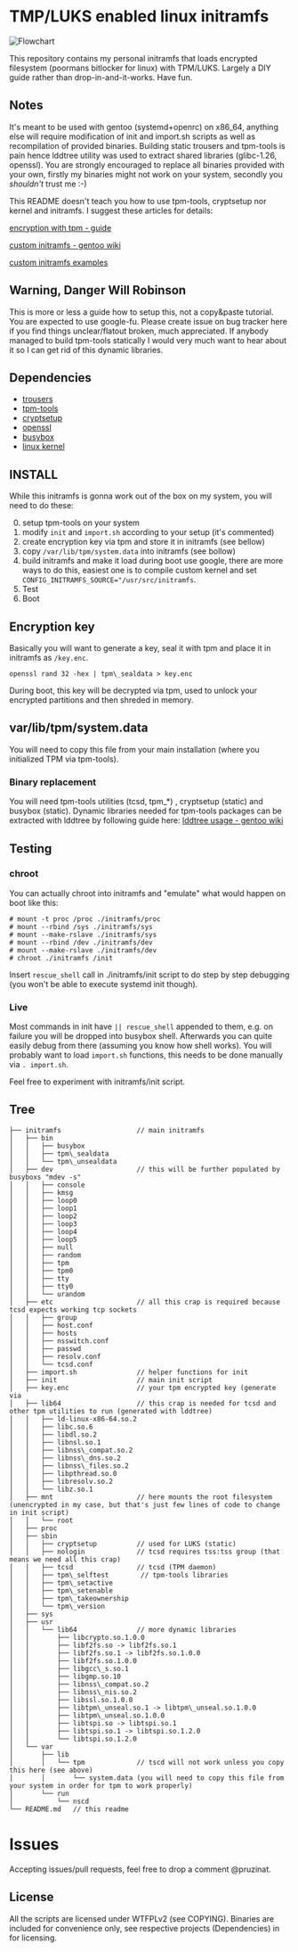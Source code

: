 # TMP/LUKS enabled linux initramfs
![Flowchart](https://github.com/tpruzina/tpm-luks-initramfs/raw/master/doc/flow.png)

This repository contains my personal initramfs that loads encrypted filesystem (poormans bitlocker for linux) with TPM/LUKS.
Largely a DIY guide rather than drop-in-and-it-works. Have fun.

## Notes
It's meant to be used with gentoo (systemd+openrc) on x86\_64, anything else will require modification of init and import.sh scripts as well as recompilation of provided binaries.
Building static trousers and tpm-tools is pain hence lddtree utility was used to extract shared libraries (glibc-1.26, openssl).
You are strongly encouraged to replace all binaries provided with your own, firstly my binaries might not work on your system, secondly you _shouldn't_ trust me :-)

This README doesn't teach you how to use tpm-tools, cryptsetup nor kernel and initramfs. I suggest these articles for details:

[encryption with tpm - guide](https://pagefault.blog/2016/12/23/guide-encryption-with-tpm/)

[custom initramfs - gentoo wiki](https://wiki.gentoo.org/wiki/Custom\_Initramfs)

[custom initramfs examples](https://wiki.gentoo.org/wiki/Custom_Initramfs/Examples)

## Warning, Danger Will Robinson
This is more or less a guide how to setup this, not a copy&paste tutorial. You are expected to use google-fu.
Please create issue on bug tracker here if you find things unclear/flatout broken, much appreciated.
If anybody managed to build tpm-tools statically I would very much want to hear about it so I can get rid of this dynamic libraries.

## Dependencies
* [trousers](https://github.com/srajiv/trousers)
* [tpm-tools](https://github.com/srajiv/tpm-tools)
* [cryptsetup](https://gitlab.com/cryptsetup/cryptsetup)
* [openssl](https://www.openssl.org/)
* [busybox](https://busybox.net/)
* [linux kernel](https://www.kernel.org)

## INSTALL
While this initramfs is gonna work out of the box on my system, you will need to do these:

0) setup tpm-tools on your system
1) modify `init` and `import.sh` according to your setup (it's commented)
2) create encryption key via tpm and store it in initramfs (see bellow)
3) copy `/var/lib/tpm/system.data` into initramfs (see bollow)
4) build initramfs and make it load during boot
    use google, there are more ways to do this, 
    easiest one is to compile custom kernel and set `CONFIG_INITRAMFS_SOURCE="/usr/src/initramfs`.
5) Test
6) Boot

## Encryption key

Basically you will want to generate a key, seal it with tpm and place it in initramfs as `/key.enc`.

```openssl rand 32 -hex | tpm\_sealdata > key.enc```

During boot, this key will be decrypted via tpm, used to unlock your encrypted partitions and then shreded in memory.

## var/lib/tpm/system.data

You will need to copy this file from your main installation (where you initialized TPM via tpm-tools).

### Binary replacement
You will need tpm-tools utilities (tcsd, tpm\_*) , cryptsetup (static) and busybox (static).
Dynamic libraries needed for tpm-tools packages can be extracted with lddtree by following guide here:
[lddtree usage - gentoo wiki](https://wiki.gentoo.org/wiki/Custom_Initramfs#lddtree)


## Testing
### chroot
You can actually chroot into initramfs and "emulate" what would happen on boot like this:
```
# mount -t proc /proc ./initramfs/proc
# mount --rbind /sys ./initramfs/sys
# mount --make-rslave ./initramfs/sys
# mount --rbind /dev ./initramfs/dev
# mount --make-rslave ./initramfs/dev
# chroot ./initramfs /init
```
Insert `rescue_shell` call in ./initramfs/init script to do step by step debugging (you won't be able to execute systemd init though).

### Live
Most commands in init have `|| rescue_shell` appended to them, e.g. on failure you will be dropped into busybox shell.
Afterwards you can quite easily debug from there (assuming you know how shell works). 
You will probably want to load `import.sh` functions, this needs to be done manually via `. import.sh`.

Feel free to experiment with initramfs/init script.

## Tree
```
├── initramfs                   // main initramfs
│   ├── bin
│   │   ├── busybox
│   │   ├── tpm\_sealdata
│   │   └── tpm\_unsealdata
│   ├── dev                     // this will be further populated by busyboxs "mdev -s"
│   │   ├── console
│   │   ├── kmsg
│   │   ├── loop0
│   │   ├── loop1
│   │   ├── loop2
│   │   ├── loop3
│   │   ├── loop4
│   │   ├── loop5
│   │   ├── null
│   │   ├── random
│   │   ├── tpm
│   │   ├── tpm0
│   │   ├── tty
│   │   ├── tty0
│   │   └── urandom
│   ├── etc                     // all this crap is required because tcsd expects working tcp sockets
│   │   ├── group
│   │   ├── host.conf
│   │   ├── hosts
│   │   ├── nsswitch.conf
│   │   ├── passwd
│   │   ├── resolv.conf
│   │   └── tcsd.conf
│   ├── import.sh               // helper functions for init
│   ├── init                    // main init script
│   ├── key.enc                 // your tpm encrypted key (generate via 
│   ├── lib64                   // this crap is needed for tcsd and other tpm utilities to run (generated with lddtree)
│   │   ├── ld-linux-x86-64.so.2
│   │   ├── libc.so.6
│   │   ├── libdl.so.2
│   │   ├── libnsl.so.1
│   │   ├── libnss\_compat.so.2
│   │   ├── libnss\_dns.so.2
│   │   ├── libnss\_files.so.2
│   │   ├── libpthread.so.0
│   │   ├── libresolv.so.2
│   │   └── libz.so.1
│   ├── mnt                     // here mounts the root filesystem (unencrypted in my case, but that's just few lines of code to change in init script)
│   │   └── root
│   ├── proc
│   ├── sbin
│   │   ├── cryptsetup          // used for LUKS (static)
│   │   ├── nologin             // tcsd requires tss:tss group (that means we need all this crap)
│   │   ├── tcsd                // tcsd (TPM daemon)
│   │   ├── tpm\_selftest        // tpm-tools libraries
│   │   ├── tpm\_setactive
│   │   ├── tpm\_setenable
│   │   ├── tpm\_takeownership
│   │   └── tpm\_version
│   ├── sys
│   ├── usr
│   │   └── lib64               // more dynamic libraries
│   │       ├── libcrypto.so.1.0.0
│   │       ├── libf2fs.so -> libf2fs.so.1
│   │       ├── libf2fs.so.1 -> libf2fs.so.1.0.0
│   │       ├── libf2fs.so.1.0.0
│   │       ├── libgcc\_s.so.1
│   │       ├── libgmp.so.10
│   │       ├── libnss\_compat.so.2
│   │       ├── libnss\_nis.so.2
│   │       ├── libssl.so.1.0.0
│   │       ├── libtpm\_unseal.so.1 -> libtpm\_unseal.so.1.0.0
│   │       ├── libtpm\_unseal.so.1.0.0
│   │       ├── libtspi.so -> libtspi.so.1
│   │       ├── libtspi.so.1 -> libtspi.so.1.2.0
│   │       └── libtspi.so.1.2.0
│   └── var
│       ├── lib
│       │   └── tpm             // tscd will not work unless you copy this here (see above)
│       │       └── system.data (you will need to copy this file from your system in order for tpm to work properly)
│       └── run
│           └── nscd
└── README.md   // this readme
```

# Issues
Accepting issues/pull requests, feel free to drop a comment @pruzinat.

## License
All the scripts are licensed under WTFPLv2 (see COPYING).
Binaries are included for convenience only, see respective projects (Dependencies) in for licensing.
